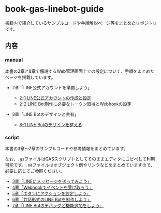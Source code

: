 # book-gas-linebot-guide

書籍内で紹介しているサンプルコードや手順解説ページ等をまとめたリポジトリです。

## 内容

### manual

本書の2章と8章で解説するWeb管理画面上での設定について、手順をまとめたページを掲載しています。

- 2章「LINE公式アカウントを準備しよう」
  - [2-1 LINE公式アカウントの作成と設定](https://github.com/massa-potato/book-gas-linebot-guide/blob/main/manual/2-1.md)
  - [2-2 LINE Bot制作に必要なトークン取得とWebhookの設定](https://github.com/massa-potato/book-gas-linebot-guide/blob/main/manual/2-2.md)

- 8章「LINE Botのデザインと共有」
  - [8-1 LINE Botのデザインを整える](https://github.com/massa-potato/book-gas-linebot-guide/blob/main/manual/8-1.md)

### script

本書の3章〜7章のサンプルコードや参考情報をまとめています。

なお、`.gs`ファイルはGASスクリプトとしてそのままエディタにコピペして利用可能です。`.md`ファイルはオブジェクト例やリンクなどをまとめていますので、必要に応じてご参照ください。

- [3章「LINEにメッセージを送ってみよう」](https://github.com/massa-potato/book-gas-linebot-guide/tree/main/script/03)
- [4章「Webhookでイベントを受け取ろう」](https://github.com/massa-potato/book-gas-linebot-guide/tree/main/script/04)
- [5章「ボタンにアクションを設定しよう」](https://github.com/massa-potato/book-gas-linebot-guide/tree/main/script/05)
- [6章「対話形式のLINE Botを制作しよう」](https://github.com/massa-potato/book-gas-linebot-guide/tree/main/script/06)
- [7章「LINE Botのデバッグと機能追加をしよう」](https://github.com/massa-potato/book-gas-linebot-guide/tree/main/script/07)
